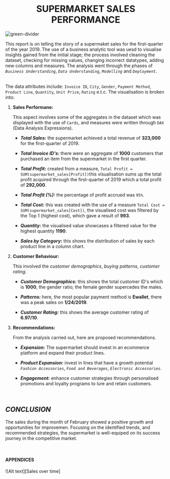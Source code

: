 <p>
<h1><b><center>SUPERMARKET SALES PERFORMANCE</center></b></h1>

![green-divider](https://user-images.githubusercontent.com/7065401/52071924-c003ad80-2562-11e9-8297-1c6595f8a7ff.png)
<p>This report is on telling the story of a supermaket sales for the first-quarter of the year 2019. The use of a business analytic tool was uesd to visualise insights gained from the initial stage; the process involved cleaning the dataset, checking for missing values, changing incorrect datatypes, adding new columns and measures. The analysis went through the phases of <i><code>Business Understanding</code></i>, <i><code>Data Understanding</code></i>, <i><code>Modelling</code></i> and <i><code>Deployment</code></i>.
</p>
<br>
The data attributes include: <code>Invoice ID</code>, <code>City</code>, <code>Gender</code>, <code>Payment Method</code>, <code>Product Line</code>, <code>Quantity</code>, <code>Unit Price</code>, <code>Rating</code> e.t.c. The visualisation is broken into:
</n>
<ol>
    <li><b>Sales Performane:</b> <p>This aspect involves some of the aggregates in the dataset which was displayed with the use of <code>Cards</code>, and measures were written through <code>DAX</code> (Data Analysis Expressions).</p>
    </n>
        <ul style= 'list-style-type:square'>
        <li><p><b><i>Total Sales:</i></b> the supermarket achieved a total revenue of <b>323,000</b> for the first-quarter of 2019.</p></li>
        <li><p><b><i>Total Invoice ID's:</i></b> there were an aggregate of <b>1000</b> customers that purchased an  item from the supermarket in the first quarter.</p></li>
        <li><p><b><i>Total Profit:</i></b> created from a measure, <code>Total Profit = SUM(supermarket_sales[Profit])</code>this visualisation sums up the total profit acquired through the first-quarter of 2019 which a total profit of <b>292,000</b>.</p></li>
        <li><p><b><i>Total Profit (%):</i></b> the percentage of profit accrued was <code>95%</code>.</p></li>
        <li><p><b><i>Total Cost:</i></b> this was created with the use of a measure <code>Total Cost = SUM(supermarket_sales[Cost])</code>, the visualised cost was filtered by the Top 1 (highest cost), which gave a result of <b>993</b>.</p></li>
        <li><p><b><i>Quantity:</i></b> the visualised value showcases a filtered value for the highest quantity <b>1190</b>.</p></li>
        <li><p><b><i>Sales by Category:</i></b> this shows the distribution of sales by each product line in a column chart.</p></li>
        </ul>
        </n>
    </li>
    <li><b>Customer Behaviour:</b> <p>This involved the <i>customer demographics</i>, <i>buying patterns</i>, <i>customer rating</i>.</p>
    </n>
        <ul style= 'list-style-type:square'>
        <li><p><b><i>Customer Demographics:</i></b> this shows the total customer ID's which is <b>1000</b>, the gender ratio; the female gender supercedes the males.</p></li>
        <li><p><b><i>Patterns:</i></b> here, the most popular payment method is <b>Ewallet</b>, there was a peak sales on <b>1/24/2019</b>.</p></li>
        <li><p><b><i>Customer Rating:</i></b> this shows the average customer rating of <b>6.97/10</b>.</p></li>
        </ul>
    </li>
    <li><b>Recommendations:</b> <p>From the analysis carried out, here are proposed recommendations.</p>
    </n>
        <ul style= 'list-style-type:square'>
        <li><p><b><i>Expansion:</i></b> The supermarket should invest in an ecommerce platform and expand their product lines.</p></li>
        <li><p><b><i>Product Expansion:</i></b> invest in lines that have a growth potential <i><code>Fashion Accessories</code></i>, <i><code>Food and Beverages</code></i>, <i><code>Electronic Accessories</code></i>.
        <li><p><b><i>Engagement:</i></b> enhance customer strategies through personalised promotions and loyalty programs to lure and retain customers.</p></li>
        </ul>
    </li>
</ol>
<br>
<h2><b><i>CONCLUSION</i></b></h2>
<p>The sales during the month of February showed a positive growth and opportunities for improvemen. Focusing on the identified trends, and recommended strategies, the supermarket is well-equiped on its success journey in the competitive market.</p>
<br>
<h4><b>APPENDICES</b></h4>
<p>

![Alt text][Sales over time]
</p>
</p>
